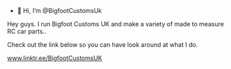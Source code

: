 - 👋 Hi, I’m @BigfootCustomsUk


Hey guys. I run Bigfoot Customs UK and make a variety of made to measure RC car parts..

Check out the link below so you can have look around at what I do.

www.linktr.ee/BigfootCustomsUK
